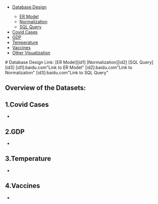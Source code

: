 <link rel="stylesheet" href="style.css">
<nav>
    <ul>
        <li><a href="#">Database Design</a></li>
            <ul>
                <li><a href="#">ER Model</a></li>
                <li><a href="#">Normalization</a></li>
                <li><a href="#">SQL Query</a></li>
            </ul>
        <li><a href="#">Covid Cases</a></li>
        <li><a href="#">GDP</a></li>
        <li><a href="#">Temperature</a></li>
        <li><a href="#">Vaccines</a></li>
        <li><a href="#">Other Visualization</a></li>
    </ul>
</nav>
# Database Design
Link:  [ER Model][id1]  [Normalization][id2]  [SQL Query][id3]
[id1]:baidu.com"Link to ER Model"
[id2]:baidu.com"Link to Normalization"
[id3]:baidu.com"Link to SQL Query"

## Overview of the Datasets:
1.Covid Cases
-
-

2.GDP
-
-

3.Temperature
-
-

4.Vaccines
-
-

